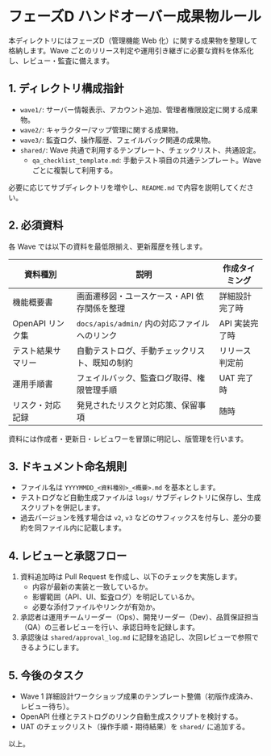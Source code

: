 # フェーズD ハンドオーバー成果物ルール

本ディレクトリにはフェーズD（管理機能 Web 化）に関する成果物を整理して格納します。Wave ごとのリリース判定や運用引き継ぎに必要な資料を体系化し、レビュー・監査に備えます。

## 1. ディレクトリ構成指針
- `wave1/`: サーバー情報表示、アカウント追加、管理者権限設定に関する成果物。
- `wave2/`: キャラクター/マップ管理に関する成果物。
- `wave3/`: 監査ログ、操作履歴、フェイルバック関連の成果物。
- `shared/`: Wave 共通で利用するテンプレート、チェックリスト、共通設定。
  - `qa_checklist_template.md`: 手動テスト項目の共通テンプレート。Wave ごとに複製して利用する。

必要に応じてサブディレクトリを増やし、`README.md` で内容を説明してください。

## 2. 必須資料
各 Wave では以下の資料を最低限揃え、更新履歴を残します。

| 資料種別 | 説明 | 作成タイミング |
| --- | --- | --- |
| 機能概要書 | 画面遷移図・ユースケース・API 依存関係を整理 | 詳細設計完了時 |
| OpenAPI リンク集 | `docs/apis/admin/` 内の対応ファイルへのリンク | API 実装完了時 |
| テスト結果サマリー | 自動テストログ、手動チェックリスト、既知の制約 | リリース判定前 |
| 運用手順書 | フェイルバック、監査ログ取得、権限管理手順 | UAT 完了時 |
| リスク・対応記録 | 発見されたリスクと対応策、保留事項 | 随時 |

資料には作成者・更新日・レビュワーを冒頭に明記し、版管理を行います。

## 3. ドキュメント命名規則
- ファイル名は `YYYYMMDD_<資料種別>_<概要>.md` を基本とします。
- テストログなど自動生成ファイルは `logs/` サブディレクトリに保存し、生成スクリプトを併記します。
- 過去バージョンを残す場合は `v2`, `v3` などのサフィックスを付与し、差分の要約を同ファイル内に記載します。

## 4. レビューと承認フロー
1. 資料追加時は Pull Request を作成し、以下のチェックを実施します。
   - 内容が最新の実装と一致しているか。
   - 影響範囲（API、UI、監査ログ）を明記しているか。
   - 必要な添付ファイルやリンクが有効か。
2. 承認者は運用チームリーダー（Ops）、開発リーダー（Dev）、品質保証担当（QA）の三者レビューを行い、承認日時を記録します。
3. 承認後は `shared/approval_log.md` に記録を追記し、次回レビューで参照できるようにします。

## 5. 今後のタスク
- Wave 1 詳細設計ワークショップ成果のテンプレート整備（初版作成済み、レビュー待ち）。
- OpenAPI 仕様とテストログのリンク自動生成スクリプトを検討する。
- UAT のチェックリスト（操作手順・期待結果）を `shared/` に追加する。

以上。
